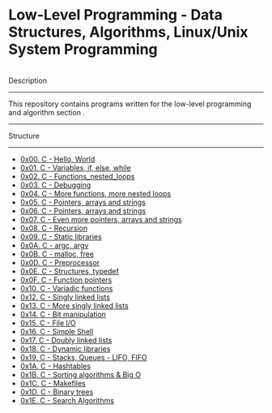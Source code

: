 # Low-Level Programming - Data Structures, Algorithms, Linux/Unix System Programming
<br>
Description
<hr>
This repository contains programs written for the low-level programming and algorithm section .
<hr>
Structure
<hr>
<ul>
<li><a href="/0x00-hello_world">0x00. C - Hello, World</a></li>
<li><a href="/0x01-variables_if_else_while">0x01. C - Variables, if, else, while</a></li>
<li><a href="/0x02-functions_nested_loops">0x02. C - Functions_nested_loops</a></li>
<li><a href="/0x03-debugging">0x03. C - Debugging</a></li>
<li><a href="/0x04-more_functions_nested_loops">0x04. C - More functions, more nested loops</a></li>
<li><a href="/0x05-pointers_arrays_strings">0x05. C - Pointers, arrays and strings</li>
<li><a href="/0x06-pointers_arrays_strings">0x06. C - Pointers, arrays and strings</a></li>
<li><a href="/0x07-pointers_arrays_strings">0x07. C - Even more pointers, arrays and strings</a></li>
<li><a href="/0x08-recursion">0x08. C - Recursion</a></li>
<li><a href="/0x09-static_libraries">0x09. C - Static libraries</a></li>
<li><a href="/0x0A-argc_argv">0x0A. C - argc, argv</a></li>
<li><a href="/0x0B-malloc_free">0x0B. C - malloc, free</a></li>
<li><a href="/0x0D-preprocessor">0x0D. C - Preprocessor</a></li>
<li><a href="/0x0E-structures_typedef">0x0E. C - Structures, typedef</a></li>
<li><a href="/0x0F-function_pointers">0x0F. C - Function pointers</a></li>
<li><a href="/0x10-variadic_functions">0x10. C - Variadic functions</a></li>
<!--<li><a href="/main/">0x11. C - printf</a></li>-->
<li><a href="/0x12-singly_linked_lists">0x12. C - Singly linked lists</a></li>
<li><a href="/0x13-more_singly_linked_lists">0x13. C - More singly linked lists</a></li>
<li><a href="/0x14-bit_manipulation">0x14. C - Bit manipulation</a></li>
<li><a href="/0x15-file_io">0x15. C - File I/O</a> </li>
<li><a href="/0x01-variables_if_else_while">0x16. C - Simple Shell</a></li>
<li><a href="/0x17-doubly_linked_lists">0x17. C - Doubly linked lists</a></li>
<li><a href="/0x18-dynamic_libraries">0x18. C - Dynamic libraries</a></li>
<li><a href="/">0x19. C - Stacks, Queues - LIFO, FIFO</a></li>
<li><a href="/0x1A-hash_tables">0x1A. C - Hashtables</a></li>
<li><a href="/">0x1B. C - Sorting algorithms & Big O</a></li>
<li><a href="/0x1C-makefiles">0x1C. C - Makefiles</a></li>
<li><a href="/0x01-variables_if_else_while">0x1D. C - Binary trees</a></li>
<li><a href="/0x1E-search_algorithms">0x1E. C - Search Algorithms</a></li>
</ul>

